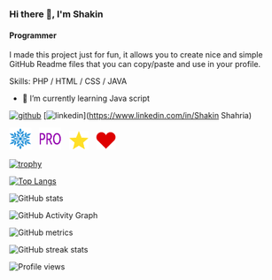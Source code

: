 ### Hi there 👋, I'm Shakin
#### Programmer


I made this project just for fun, it allows you to create nice and simple GitHub Readme files that you can copy/paste and use in your profile.

Skills: PHP / HTML / CSS / JAVA

- 🌱 I’m currently learning Java script 


[<img src='https://cdn.jsdelivr.net/npm/simple-icons@3.0.1/icons/github.svg' alt='github' height='40'>](https://github.com/shakin-shahria)  [<img src='https://cdn.jsdelivr.net/npm/simple-icons@3.0.1/icons/linkedin.svg' alt='linkedin' height='40'>](https://www.linkedin.com/in/Shakin Shahria)  

<a href='https://archiveprogram.github.com/'><img src='https://raw.githubusercontent.com/acervenky/animated-github-badges/master/assets/acbadge.gif' width='40' height='40'></a> <a href='https://github.com/pricing'><img src='https://raw.githubusercontent.com/acervenky/animated-github-badges/master/assets/pro.gif' width='40' height='40'></a> <a href='https://stars.github.com/'><img src='https://raw.githubusercontent.com/acervenky/animated-github-badges/master/assets/starbadge.gif' width='35' height='35'></a> <a href='https://docs.github.com/en/github/supporting-the-open-source-community-with-github-sponsors'><img src='https://raw.githubusercontent.com/acervenky/animated-github-badges/master/assets/sponsorbadge.gif' width='35' height='35'></a> 

[![trophy](https://github-profile-trophy.vercel.app/?username=shakin-shahria)](https://github.com/ryo-ma/github-profile-trophy)

[![Top Langs](https://github-readme-stats.vercel.app/api/top-langs/?username=shakin-shahria)](https://github.com/anuraghazra/github-readme-stats)

![GitHub stats](https://github-readme-stats.vercel.app/api?username=shakin-shahria&show_icons=true&count_private=true)  

![GitHub Activity Graph](https://activity-graph.herokuapp.com/graph?username=shakin-shahria)  

![GitHub metrics](https://metrics.lecoq.io/shakin-shahria)  

![GitHub streak stats](https://streak-stats.demolab.com/?user=shakin-shahria)  

![Profile views](https://gpvc.arturio.dev/shakin-shahria)  
